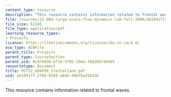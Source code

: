 ```yaml
---
content_type: resource
description: "This resource contains information related to frontal waves. \r\n"
file: /courses/12-804-large-scale-flow-dynamics-lab-fall-2009/ab1991f7276893d9a8ddd9bfba31b156_MIT12_804F09_frontaltank.pdf
file_size: 52245
file_type: application/pdf
learning_resource_types:
- Projects
license: https://creativecommons.org/licenses/by-nc-sa/4.0/
ocw_type: OCWFile
parent_title: Projects
parent_type: CourseSection
parent_uid: 8c07d950-bf18-5705-250a-f682bbf40565
resourcetype: Document
title: MIT12_804F09_frontaltank.pdf
uid: ab1991f7-2768-93d9-a8dd-d9bfba31b156
---
```

This resource contains information related to frontal waves. 
